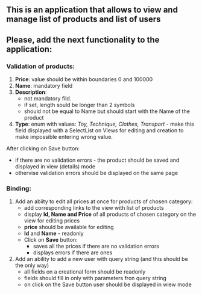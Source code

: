 ## This is an application that allows to view and manage list of products and list of users
## Please, add the next functionality to the application:
### Validation of products:
1. **Price**: value should be within boundaries 0 and 100000
2. **Name**: mandatory field
3. **Description**: 
   - not mandatory fild. 
   - if set, length sould be longer than 2 symbols
   - should not be equal to Name but should start with the Name of the product
4. **Type**: enum with values: *Toy, Technique, Clothes, Transport* - make this field displayed with a SelectList on Views for editing and creation to make impossible entering wrong value.

After clicking on Save button:
 - if there are no validation errors - the product should be saved and displayed in view (details) mode
 - othervise validation errors should be displayed on the same page
 
 ### Binding:
 1. Add an abiity to edit all prices at once for products of chosen category:
    - add corresponding links to the view with list of products
    - display **Id, Name and Price** of all products of chosen category on the view for editing prices
    - **price** should be available for editing 
    - **Id** and **Name** - readonly
    - Click on **Save** button: 
      - saves all the prices if there are no validation errors
      - displays errors if there are ones
 2. Add an ability to add a new user with query string (and this should be the only way) 
     - all fields on a creational form should be readonly 
     - fields should fill in only with parameters fron query string
     - on click on the Save button user should be displayed in wiew mode
 
